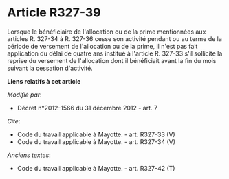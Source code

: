 # Article R327-39

Lorsque le bénéficiaire de l'allocation ou de la prime mentionnées aux articles R. 327-34 à R. 327-36 cesse son activité
pendant ou au terme de la période de versement de l'allocation ou de la prime, il n'est pas fait application du délai de
quatre ans institué à l'article R. 327-33 s'il sollicite la reprise du versement de l'allocation dont il bénéficiait avant la
fin du mois suivant la cessation d'activité.

**Liens relatifs à cet article**

_Modifié par_:

  - Décret n°2012-1566 du 31 décembre 2012 - art. 7

_Cite_:

  - Code du travail applicable à Mayotte. - art. R327-33 (V)
  - Code du travail applicable à Mayotte. - art. R327-34 (V)

_Anciens textes_:

  - Code du travail applicable à Mayotte. - art. R327-42 (T)
